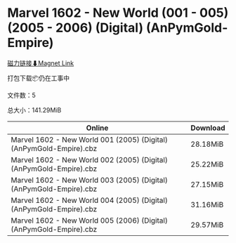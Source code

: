 # Marvel 1602 - New World (001 - 005) (2005 - 2006) (Digital) (AnPymGold-Empire)

[磁力链接⬇Magnet Link](magnet:?xt=urn:btih:d59ad06980dc19e57771375b70f4fd5ed3d1b61e&dn=Marvel%201602%20-%20New%20World%20%28001%20-%20005%29%20%282005%20-%202006%29%20%28Digital%29%20%28AnPymGold-Empire%29)

打包下载📦仍在工事中

文件数：5

总大小：141.29MiB

Online | Download
--- | ---
Marvel 1602 - New World 001 (2005) (Digital) (AnPymGold-Empire).cbz | 28.18MiB
Marvel 1602 - New World 002 (2005) (Digital) (AnPymGold-Empire).cbz | 25.22MiB
Marvel 1602 - New World 003 (2005) (Digital) (AnPymGold-Empire).cbz | 27.15MiB
Marvel 1602 - New World 004 (2005) (Digital) (AnPymGold-Empire).cbz | 31.16MiB
Marvel 1602 - New World 005 (2006) (Digital) (AnPymGold-Empire).cbz | 29.57MiB